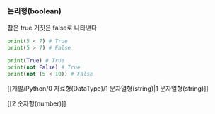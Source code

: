 ### 논리형(boolean)

참은 true 거짓은 false로 나타낸다

```Python
print(5 < 7) # True
print(5 > 7) # False
```

```Python
print(True) # True
print(not False) # True
print(not (5 < 10)) # False
```

[[개발/Python/0 자료형(DataType)/1 문자열형(string)|1 문자열형(string)]]

[[2 숫자형(number)]]